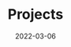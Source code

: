 ---
title: "Projects"
date: 2022-03-06
slug: "challenges"
description: "The projects I built over time"
menu:
    main:
    
        weight: 3
        params: 
            icon: projects
---